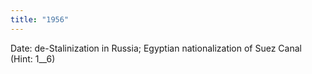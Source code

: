 ```yaml
---
title: "1956"
---
```

Date: de-Stalinization in Russia; Egyptian nationalization of Suez Canal (Hint: 1__6)

